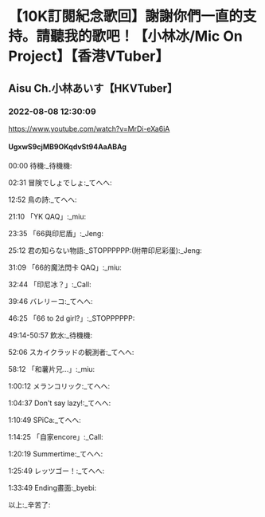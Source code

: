 # 【10K訂閱紀念歌回】謝謝你們一直的支持。請聽我的歌吧！【小林冰/Mic On Project】【香港VTuber】

## Aisu Ch.小林あいす【HKVTuber】

### 2022-08-08 12:30:09

https://www.youtube.com/watch?v=MrDi-eXa6iA

#### UgxwS9cjMB9OKqdvSt94AaABAg

00:00 待機:_待機機:

02:31 冒険でしょでしょ:_てへへ:

12:52 鳥の詩:_てへへ:

21:10 「YK QAQ」:_miu:

23:35 「66與印尼盾」:_Jeng:

25:12 君の知らない物語:_STOPPPPPP:(附帶印尼彩蛋):_Jeng:

31:09 「66的魔法閃卡 QAQ」:_miu:

32:44 「印尼冰？」:_Call:

39:46  バレリーコ:_てへへ:

46:25 「66 to 2d girl?」:_STOPPPPPP:

49:14-50:57 飲水:_待機機:

52:06 スカイクラッドの観測者:_てへへ:

58:12 「和薯片兄...」:_miu:

1:00:12 メランコリック:_てへへ:

1:04:37 Don't say lazy!:_てへへ:

1:10:49 SPiCa:_てへへ:

1:14:25 「自家encore」:_Call:

1:20:19 Summertime:_てへへ:

1:25:49 レッツゴー！:_てへへ:

1:33:49 Ending畫面:_byebi:

以上:_辛苦了:

